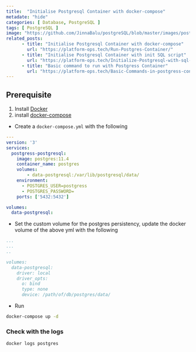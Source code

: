 ```yaml
---
title:  "Initialise Postgresql Container with docker-compose"
metadate: "hide"
categories: [ Database, PostgreSQL ]
tags: [ PostgreSQL ]
image: "https://github.com/JinnaBalu/postgreSQL/blob/master/images/postgresql.svg"
related_posts: 
      - title: "Initialise Postgresql Container with docker-compose"
        url: "https://platform-ops.tech/Run-Postgres-Container/"
      - title: "Initialise Postgresql Container with init SQL script"
        url: "https://platform-ops.tech/Initialize-Postgresql-with-sql-script/"
      - title: "Basic command to run with Postgress Container"
        url: "https://platform-ops.tech/Basic-Commands-in-postgress-container/"
---
```


## Prerequisite

1. Install [Docker](https://docs.docker.com/install/linux/docker-ce/ubuntu/)
2. install [docker-compose](https://docs.docker.com/compose/install/)

- Create a `docker-compose.yml` with the following

```yml
---
version: '3'
services:
  postgress-postgresql:
    image: postgres:11.4
    container_name: postgres
    volumes:
        - data-postgresql:/var/lib/postgresql/data/
    environment:
      - POSTGRES_USER=postgress
      - POSTGRES_PASSWORD=
    ports: ['5432:5432']

volumes:
  data-postgresql:
```

- Set the custom volume for the postgres persistency, update the docker volume of the above yml with the following

```yml
...
...
..

volumes:
  data-postgresql:
    driver: local
    driver_opts:
      o: bind
      type: none
      device: /path/of/db/postgres/data/  
```

- Run

```bash
docker-compose up -d
```
### Check with the logs 

```bash
docker logs postgres
```


